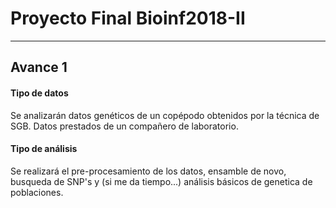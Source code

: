 # Proyecto Final Bioinf2018-II
- - -
## Avance 1
#### Tipo de datos
Se analizarán datos genéticos de un copépodo obtenidos por la técnica de SGB. Datos prestados de un compañero de laboratorio.

#### Tipo de análisis
Se realizará el pre-procesamiento de los datos, ensamble de novo, busqueda de SNP's y (si me da tiempo...) análisis básicos de genetica de poblaciones.